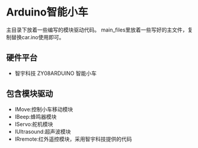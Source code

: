 # Arduino智能小车
主目录下放着一些编写的模块驱动代码。
main_files里放着一些写好的主文件，复制替换car.ino使用即可。
## 硬件平台
- 智宇科技 ZY08ARDUINO 智能小车
## 包含模块驱动
- IMove:控制小车移动模块
- IBeep:蜂鸣器模块
- IServo:舵机模块
- IUltrasound:超声波模块
- IRremote:红外遥控模块，采用智宇科技提供的代码